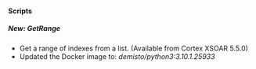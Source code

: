
#### Scripts
##### New: GetRange
- Get a range of indexes from a list. (Available from Cortex XSOAR 5.5.0)
- Updated the Docker image to: *demisto/python3:3.10.1.25933*